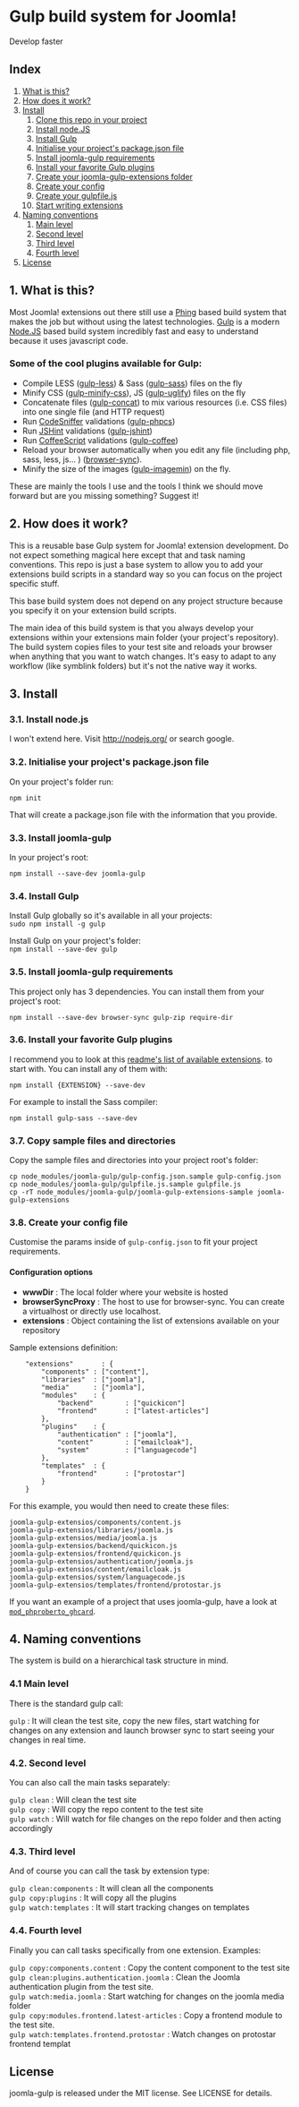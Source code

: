# Gulp build system for Joomla!

Develop faster

## Index  

1. [What is this?](#whats-this)
2. [How does it work?](#how-works)
3. [Install](#install)
    1. [Clone this repo in your project](#clone)
    2. [Install node.JS](#install-node)
    3. [Install Gulp](#install-gulp)
    4. [Initialise your project's package.json file](#initialise-package)
    5. [Install joomla-gulp requirements](#install-joomla-gulp)
    6. [Install your favorite Gulp plugins](#install-gulp-plugins)
    7. [Create your joomla-gulp-extensions folder](#create-gulp-extensions)
    8. [Create your config](#create-config)
    9. [Create your gulpfile.js](#create-gulpfile)
    10. [Start writing extensions](#start-writing-extensions)
4. [Naming conventions](#naming-conventions)
    1. [Main level](#main-level)
    2. [Second level](#second-level)
    3. [Third level](#third-level)
    3. [Fourth level](#fourth-level)
5. [License](#license)

## <a name="whats-this"></a>1. What is this?

Most Joomla! extensions out there still use a [Phing](http://www.phing.info/) based build system that makes the job but without using the latest technologies. [Gulp](http://gulpjs.com/) is a modern [Node.JS](http://nodejs.org/) based build system incredibly fast and easy to understand because it uses javascript code.

### <a name="plugins"></a>Some of the cool plugins available for Gulp:

* Compile LESS ([gulp-less](https://github.com/plus3network/gulp-less)) & Sass ([gulp-sass](https://www.npmjs.org/package/gulp-sass)) files on the fly
* Minify CSS ([gulp-minify-css](https://www.npmjs.org/package/gulp-minify-css)), JS ([gulp-uglify](https://www.npmjs.org/package/gulp-uglify)) files on the fly
* Concatenate files ([gulp-concat](https://www.npmjs.org/package/gulp-concat)) to mix various resources (i.e. CSS files) into one single file (and HTTP request)
* Run [CodeSniffer](http://pear.php.net/package/PHP_CodeSniffer/redirected) validations ([gulp-phpcs](https://github.com/JustBlackBird/gulp-phpcs))
* Run [JSHint](http://www.jshint.com/) validations ([gulp-jshint](https://www.npmjs.org/package/gulp-jshint))
* Run [CoffeeScript](http://coffeescript.org/) validations ([gulp-coffee](https://www.npmjs.org/package/gulp-coffee))
* Reload your browser automatically when you edit any file (including php, sass, less, js... ) ([browser-sync](http://www.browsersync.io/docs/gulp/)).
* Minify the size of the images ([gulp-imagemin](https://www.npmjs.org/package/gulp-imagemin)) on the fly.

These are mainly the tools I use and the tools I think we should move forward but are you missing something? Suggest it!

## <a name="how-works"></a>2. How does it work?

This is a reusable base Gulp system for Joomla! extension development. Do not expect something magical here except that and task naming conventions. This repo is just a base system to allow you to add your extensions build scripts in a standard way so you can focus on the project specific stuff. 

This base build system does not depend on any project structure because you specify it on your extension build scripts.

The main idea of this build system is that you always develop your extensions within your extensions main folder (your project's repository). The build system copies files to your test site and reloads your browser when anything that you want to watch changes. It's easy to adapt to any workflow (like symblink folders) but it's not the native way it works.

## <a name="install"></a>3. Install

### <a name="install-node"></a>3.1. Install node.js

I won't extend here. Visit http://nodejs.org/ or search google.

### <a name="initialise-package"></a>3.2. Initialise your project's package.json file

On your project's folder run:

`npm init`

That will create a package.json file with the information that you provide.  

### <a name="install-joomla-gulp"></a>3.3. Install joomla-gulp

In your project's root:

`npm install --save-dev joomla-gulp`

### <a name="install-gulp"></a>3.4. Install Gulp
Install Gulp globally so it's available in all your projects:  
`sudo npm install -g gulp`  

Install Gulp on your project's folder:  
`npm install --save-dev gulp`  

### <a name="install-joomla-gulp"></a>3.5. Install joomla-gulp requirements

This project only has 3 dependencies. You can install them from your project's root:

`npm install --save-dev browser-sync gulp-zip require-dir`

### <a name="install-gulp-plugins"></a>3.6. Install your favorite Gulp plugins

I recommend you to look at this [readme's list of available extensions](#plugins). to start with. You can install any of them with:

`npm install {EXTENSION} --save-dev`

For example to install the Sass compiler:

`npm install gulp-sass --save-dev`

### <a name="create-gulp-extensions"></a>3.7. Copy sample files and directories

Copy the sample files and directories into your project root's folder:

    cp node_modules/joomla-gulp/gulp-config.json.sample gulp-config.json
    cp node_modules/joomla-gulp/gulpfile.js.sample gulpfile.js
    cp -rT node_modules/joomla-gulp/joomla-gulp-extensions-sample joomla-gulp-extensions

### <a name="create-config"></a>3.8. Create your config file

Customise the params inside of `gulp-config.json` to fit your project requirements.

#### Configuration options

* **wwwDir**           : The local folder where your website is hosted  
* **browserSyncProxy** : The host to use for browser-sync. You can create a virtualhost or directly use localhost.  
* **extensions**       : Object containing the list of extensions available on your repository  

Sample extensions definition:

```
	"extensions"       : {
		"components" : ["content"],
		"libraries"  : ["joomla"],
		"media"      : ["joomla"],
		"modules"    : {
			"backend"        : ["quickicon"]
			"frontend"       : ["latest-articles"]
		},
		"plugins"    : {
			"authentication" : ["joomla"],
			"content"        : ["emailcloak"],
			"system"         : ["languagecode"]
		},
		"templates"  : {
			"frontend"       : ["protostar"]
		}
	}
```

For this example, you would then need to create these files:

```
joomla-gulp-extensios/components/content.js
joomla-gulp-extensios/libraries/joomla.js
joomla-gulp-extensios/media/joomla.js
joomla-gulp-extensios/backend/quickicon.js
joomla-gulp-extensios/frontend/quickicon.js
joomla-gulp-extensios/authentication/joomla.js
joomla-gulp-extensios/content/emailcloak.js
joomla-gulp-extensios/system/languagecode.js
joomla-gulp-extensios/templates/frontend/protostar.js
```

If you want an example of a project that uses joomla-gulp, have a look at [`mod_phproberto_ghcard`](https://github.com/phproberto/mod_phproberto_ghcard).


## <a name="naming-conventions"></a>4. Naming conventions

The system is build on a hierarchical task structure in mind. 

### <a name="main-level"></a>4.1 Main level

There is the standard gulp call:

`gulp` :  It will clean the test site, copy the new files, start watching for changes on any extension and launch browser sync to start seeing your changes in real time.  

### <a name="second-level"></a>4.2. Second level

You can also call the main tasks separately:  

`gulp clean` : Will clean the test site  
`gulp copy` : Will copy the repo content to the test site  
`gulp watch` : Will watch for file changes on the repo folder and then acting accordingly  

### <a name="third-level"></a>4.3. Third level

And of course you can call the task by extension type:  

`gulp clean:components` : It will clean all the components  
`gulp copy:plugins` : It will copy all the plugins  
`gulp watch:templates` : It will start tracking changes on templates  

### <a name="fourth-level"></a>4.4. Fourth level

Finally you can call tasks specifically from one extension. Examples:  

`gulp copy:components.content` : Copy the content component to the test site  
`gulp clean:plugins.authentication.joomla` : Clean the Joomla authentication plugin from the test site.  
`gulp watch:media.joomla` : Start watching for changes on the joomla media folder  
`gulp copy:modules.frontend.latest-articles` : Copy a frontend module to the test site.  
`gulp watch:templates.frontend.protostar` : Watch changes on protostar frontend templat  

## <a name="license"></a>License

joomla-gulp is released under the MIT license. See LICENSE for details.  
